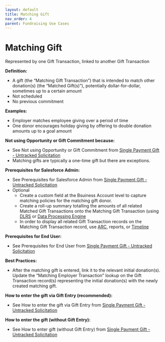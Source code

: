 ```yaml
---
layout: default
title: Matching Gift
nav_order: 4
parent: Fundraising Use Cases
---
```


# Matching Gift


Represented by one Gift Transaction, linked to another Gift Transaction

**Definition:**



* A gift (the “Matching Gift Transaction”) that is intended to match other donation(s) (the “Matched Gift(s)”), potentially dollar-for-dollar, sometimes up to a certain amount
* Not scheduled
* No previous commitment

**Examples:**



* Employer matches employee giving over a period of time
* One donor encourages holiday giving by offering to double donation amounts up to a goal amount

**Not using Opportunity or Gift Commitment because:**



* See Not using Opportunity or Gift Commitment from [Single Payment Gift - Untracked Solicitation](use-cases-single-payment-gift-untracked-solicitation.md)
* Matching gifts are typically a one-time gift but there are exceptions.

**Prerequisites for Salesforce Admin:**



* See Prerequisites for Salesforce Admin from [Single Payment Gift - Untracked Solicitation](use-cases-single-payment-gift-untracked-solicitation.md)
* Optional
    * Create a custom field at the Bsuiness Account level to capture matching policies for the matching gift donor.
    * Create a roll-up summary totalling the amounts of all related Matched Gift Transactions onto the Matching Gift Transaction (using [DLRS](https://sfdo-community-sprints.github.io/DLRS-Documentation/) or [Data Processing Engine](https://help.salesforce.com/s/articleView?id=sf.concept_data_processing_engine.htm&type=5) 
    * In order to display all related Gift Transaction records on the Matching Gift Transaction record, use [ARC](https://help.salesforce.com/s/articleView?id=sf.fsc_admin_arc_overview.htm&type=5), reports, or [Timeline](https://help.salesforce.com/s/articleView?id=sfdo.NPC_PM_Set_Up_a_Timeline.htm&type=5)

**Prerequisites for End User:**



* See Prerequisites for End User from [Single Payment Gift - Untracked Solicitation](use-cases-single-payment-gift-untracked-solicitation.md)

**Best Practices:**



* After the matching gift is entered, link it to the relevant initial donation(s). Update the “Matching Employer Transaction” lookup on the Gift Transaction record(s) representing the initial donation(s) with the newly created matching gift.

**How to enter the gift via Gift Entry (recommended):**



* See How to enter the gift via Gift Entry from [Single Payment Gift - Untracked Solicitation](use-cases-single-payment-gift-untracked-solicitation.md)

**How to enter the gift (without Gift Entry):**



* See How to enter gift (without Gift Entry) from [Single Payment Gift - Untracked Solicitation](use-cases-single-payment-gift-untracked-solicitation.md)
